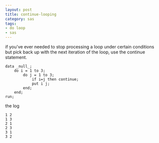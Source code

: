 ```yaml
---
layout: post
title: continue-looping
category: sas
tags:
- do loop
- sas
---
```


if you've ever needed to stop processing a loop under certain conditions but pick back up with the next iteration of the loop, use the continue statement.

    data _null_;
        do i = 1 to 3;
            do j = 1 to 3;
                if i=j then continue;
                put i j;
            end;
        end;
    run;

the log

    1 2
    1 3
    2 1
    2 3
    3 1
    3 2
